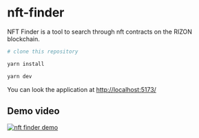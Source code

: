# nft-finder
NFT Finder is a tool to search through nft contracts on the RIZON blockchain.

```bash
# clone this repository

yarn install

yarn dev
```

You can look the application at [http://localhost:5173/](http://localhost:5173/)

## Demo video

[![nft finder demo]()](https://github.com/rizon-world/nft-finder/assets/44399878/cbf22709-aa03-4a09-ba19-9d6ff7c8275d)
